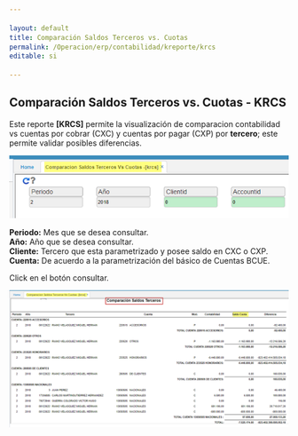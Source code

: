 ```yaml
---

layout: default
title: Comparación Saldos Terceros vs. Cuotas
permalink: /Operacion/erp/contabilidad/kreporte/krcs
editable: si

---
```


##  Comparación Saldos Terceros vs. Cuotas - KRCS
Este reporte **[KRCS]** permite la visualización de comparacion contabilidad vs  cuentas por cobrar (CXC) y cuentas por pagar (CXP) por **tercero**; este permite validar posibles diferencias. 


![](krcs1.png)

**Periodo:** Mes que se desea consultar.  
**Año:** Año que se desea consultar.  
**Cliente:** Tercero que esta parametrizado y posee saldo en CXC o CXP.  
**Cuenta:** De acuerdo a la parametrización del básico de Cuentas BCUE.  


Click en el botón consultar.  

![](krcs2.png)









